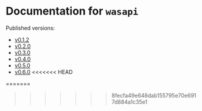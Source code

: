# Documentation for `wasapi`

Published versions: 

- [v0.1.2](docs/0.1.2/wasapi/index.html)
- [v0.2.0](docs/0.2.0/wasapi/index.html)
- [v0.3.0](docs/0.3.0/wasapi/index.html)
- [v0.4.0](docs/0.4.0/wasapi/index.html)
- [v0.5.0](docs/0.5.0/wasapi/index.html)
- [v0.6.0](docs/0.6.0/wasapi/index.html)
<<<<<<< HEAD

=======
>>>>>>> 8fecfa49e648dab155795e70e6917d884a1c35e1
